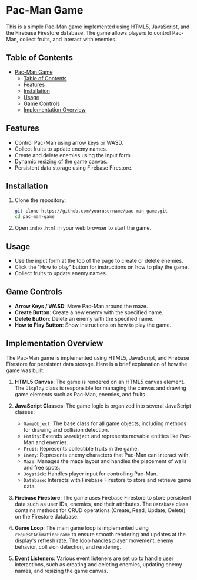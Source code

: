 # Pac-Man Game

This is a simple Pac-Man game implemented using HTML5, JavaScript, and the Firebase Firestore database. The game allows players to control Pac-Man, collect fruits, and interact with enemies.

## Table of Contents
- [Pac-Man Game](#pac-man-game)
  - [Table of Contents](#table-of-contents)
  - [Features](#features)
  - [Installation](#installation)
  - [Usage](#usage)
  - [Game Controls](#game-controls)
  - [Implementation Overview](#implementation-overview)

## Features
- Control Pac-Man using arrow keys or WASD.
- Collect fruits to update enemy names.
- Create and delete enemies using the input form.
- Dynamic resizing of the game canvas.
- Persistent data storage using Firebase Firestore.

## Installation
1. Clone the repository:
    ```sh
    git clone https://github.com/yourusername/pac-man-game.git
    cd pac-man-game
    ```

2. Open `index.html` in your web browser to start the game.

## Usage
- Use the input form at the top of the page to create or delete enemies.
- Click the "How to play" button for instructions on how to play the game.
- Collect fruits to update enemy names.

## Game Controls
- **Arrow Keys / WASD**: Move Pac-Man around the maze.
- **Create Button**: Create a new enemy with the specified name.
- **Delete Button**: Delete an enemy with the specified name.
- **How to Play Button**: Show instructions on how to play the game.

## Implementation Overview

The Pac-Man game is implemented using HTML5, JavaScript, and Firebase Firestore for persistent data storage. Here is a brief explanation of how the game was built:

1. **HTML5 Canvas**: The game is rendered on an HTML5 canvas element. The `Display` class is responsible for managing the canvas and drawing game elements such as Pac-Man, enemies, and fruits.

2. **JavaScript Classes**: The game logic is organized into several JavaScript classes:
   - `GameObject`: The base class for all game objects, including methods for drawing and collision detection.
   - `Entity`: Extends `GameObject` and represents movable entities like Pac-Man and enemies.
   - `Fruit`: Represents collectible fruits in the game.
   - `Enemy`: Represents enemy characters that Pac-Man can interact with.
   - `Maze`: Manages the maze layout and handles the placement of walls and free spots.
   - `Joystick`: Handles player input for controlling Pac-Man.
   - `Database`: Interacts with Firebase Firestore to store and retrieve game data.

3. **Firebase Firestore**: The game uses Firebase Firestore to store persistent data such as user IDs, enemies, and their attributes. The `Database` class contains methods for CRUD operations (Create, Read, Update, Delete) on the Firestore database.

4. **Game Loop**: The main game loop is implemented using `requestAnimationFrame` to ensure smooth rendering and updates at the display's refresh rate. The loop handles player movement, enemy behavior, collision detection, and rendering.

5. **Event Listeners**: Various event listeners are set up to handle user interactions, such as creating and deleting enemies, updating enemy names, and resizing the game canvas.
